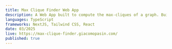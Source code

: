 ```yaml
---
title: Max Clique Finder Web App
description: A Web App built to compute the max-cliques of a graph. Built on top of the Bron-Kerbosch algorithm for finding max-cliques.
languages: TypeScript
frameworks: NextJS, Tailwind CSS, React
date: 03/2025
live: https://max-clique-finder.giacomopasin.com/
published: true
---
```

